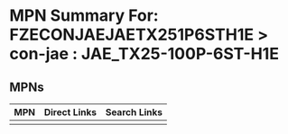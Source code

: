 



# MPN Summary For: FZECONJAEJAETX251P6STH1E > con-jae : JAE_TX25-100P-6ST-H1E

## MPNs
  

|MPN|Direct Links|Search Links|
| :--- | :--- | :--- |
||||
